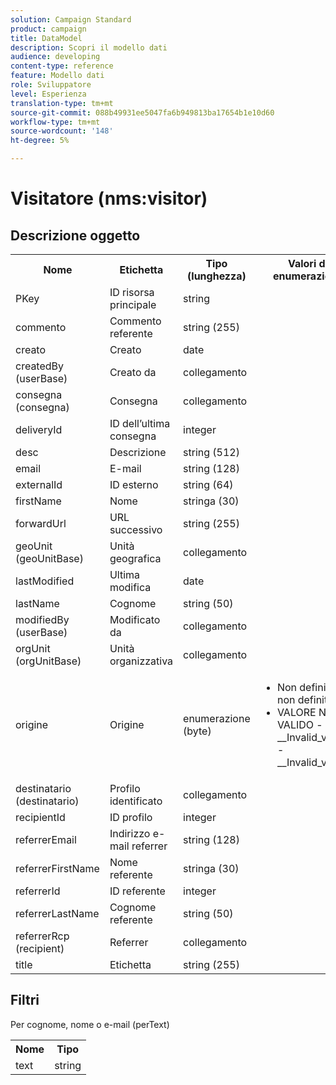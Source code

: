 ```yaml
---
solution: Campaign Standard
product: campaign
title: DataModel
description: Scopri il modello dati
audience: developing
content-type: reference
feature: Modello dati
role: Sviluppatore
level: Esperienza
translation-type: tm+mt
source-git-commit: 088b49931ee5047fa6b949813ba17654b1e10d60
workflow-type: tm+mt
source-wordcount: '148'
ht-degree: 5%

---
```



# Visitatore (nms:visitor)

## Descrizione oggetto

<table>
    <tr>
        <th>Nome</th>
        <th>Etichetta</th>
        <th>Tipo (lunghezza)</th>
        <th>Valori di enumerazione</th>
    </tr>
    <tr>
        <td>PKey</td>
        <td>ID risorsa principale</td>
        <td>string </td>
        <td> </td>
    </tr>
    <tr>
        <td>commento</td>
        <td>Commento referente</td>
        <td>string (255)</td>
        <td> </td>
    </tr>
    <tr>
        <td>creato</td>
        <td>Creato</td>
        <td>date </td>
        <td> </td>
    </tr>
    <tr>
        <td>createdBy (userBase)</td>
        <td>Creato da</td>
        <td>collegamento </td>
        <td> </td>
    </tr>
    <tr>
        <td>consegna (consegna)</td>
        <td>Consegna</td>
        <td>collegamento </td>
        <td> </td>
    </tr>
    <tr>
        <td>deliveryId</td>
        <td>ID dell’ultima consegna</td>
        <td>integer </td>
        <td> </td>
    </tr>
    <tr>
        <td>desc</td>
        <td>Descrizione</td>
        <td>string (512)</td>
        <td> </td>
    </tr>
    <tr>
        <td>email</td>
        <td>E-mail</td>
        <td>string (128)</td>
        <td> </td>
    </tr>
    <tr>
        <td>externalId</td>
        <td>ID esterno</td>
        <td>string (64)</td>
        <td> </td>
    </tr>
    <tr>
        <td>firstName</td>
        <td>Nome</td>
        <td>stringa (30)</td>
        <td> </td>
    </tr>
    <tr>
        <td>forwardUrl</td>
        <td>URL successivo</td>
        <td>string (255)</td>
        <td> </td>
    </tr>
    <tr>
        <td>geoUnit (geoUnitBase)</td>
        <td>Unità geografica</td>
        <td>collegamento </td>
        <td> </td>
    </tr>
    <tr>
        <td>lastModified</td>
        <td>Ultima modifica</td>
        <td>date </td>
        <td> </td>
    </tr>
    <tr>
        <td>lastName</td>
        <td>Cognome</td>
        <td>string (50)</td>
        <td> </td>
    </tr>
    <tr>
        <td>modifiedBy (userBase)</td>
        <td>Modificato da</td>
        <td>collegamento </td>
        <td> </td>
    </tr>
    <tr>
        <td>orgUnit (orgUnitBase)</td>
        <td>Unità organizzativa</td>
        <td>collegamento </td>
        <td> </td>
    </tr>
    <tr>
        <td>origine</td>
        <td>Origine</td>
        <td>enumerazione (byte) </td>
        <td>
            <ul>
            <li>Non definito - non definito - 0</li>
            <li>VALORE NON VALIDO - __Invalid_value__ - __Invalid_value__</li>
            </ul>
        </td>
    </tr>
    <tr>
        <td>destinatario (destinatario)</td>
        <td>Profilo identificato</td>
        <td>collegamento </td>
        <td> </td>
    </tr>
    <tr>
        <td>recipientId</td>
        <td>ID profilo</td>
        <td>integer </td>
        <td> </td>
    </tr>
    <tr>
        <td>referrerEmail</td>
        <td>Indirizzo e-mail referrer</td>
        <td>string (128)</td>
        <td> </td>
    </tr>
    <tr>
        <td>referrerFirstName</td>
        <td>Nome referente</td>
        <td>stringa (30)</td>
        <td> </td>
    </tr>
    <tr>
        <td>referrerId</td>
        <td>ID referente</td>
        <td>integer </td>
        <td> </td>
    </tr>
    <tr>
        <td>referrerLastName</td>
        <td>Cognome referente</td>
        <td>string (50)</td>
        <td> </td>
    </tr>
    <tr>
        <td>referrerRcp (recipient)</td>
        <td>Referrer</td>
        <td>collegamento </td>
        <td> </td>
    </tr>
    <tr>
        <td>title</td>
        <td>Etichetta</td>
        <td>string (255)</td>
        <td> </td>
    </tr>
</table>

## Filtri

Per cognome, nome o e-mail (perText)</p>

<table>
        <tr>
        <th>Nome</th>
        <th>Tipo</th>
        </tr>
        <tr>
        <td>text</td>
        <td>string</td>
        </tr>
    </table>
